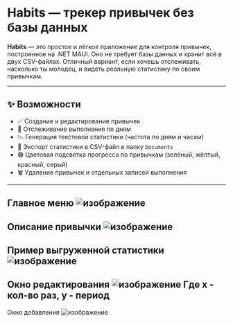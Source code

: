 # Habits — трекер привычек без базы данных

**Habits** — это простое и лёгкое приложение для контроля привычек, построенное на .NET MAUI. Оно не требует базы данных и хранит всё в двух CSV-файлах. Отличный вариант, если хочешь отслеживать, насколько ты молодец, и видеть реальную статистику по своим привычкам.

---

## ✨ Возможности

- ✅ Создание и редактирование привычек
- 📆 Отслеживание выполнения по дням
- 📉 Генерация текстовой статистики (частота по дням и часам)
- 📁 Экспорт статистики в CSV-файл в папку `Documents`
- 🟢 Цветовая подсветка прогресса по привычкам (зелёный, жёлтый, красный, серый)
- 🗑 Удаление привычек и отдельных записей выполнения

---
Главное меню
![изображение](https://github.com/user-attachments/assets/1a146f2e-b985-4669-a995-a844f0a6c0ba)
---
Описание привычки
![изображение](https://github.com/user-attachments/assets/024185a8-0402-4b02-a83c-470039ef7916)
---
Пример выгруженной статистики
![изображение](https://github.com/user-attachments/assets/c37650c7-de52-442d-afed-db31e293d299)
---
Окно редактирования
![изображение](https://github.com/user-attachments/assets/3de439c2-648e-4c1f-904e-7b279a7ed3fa)
Где x - кол-во раз, y - период
---
Окно добавления
![изображение](https://github.com/user-attachments/assets/7e0fd46b-1961-437e-9c51-043a4edfb184)
